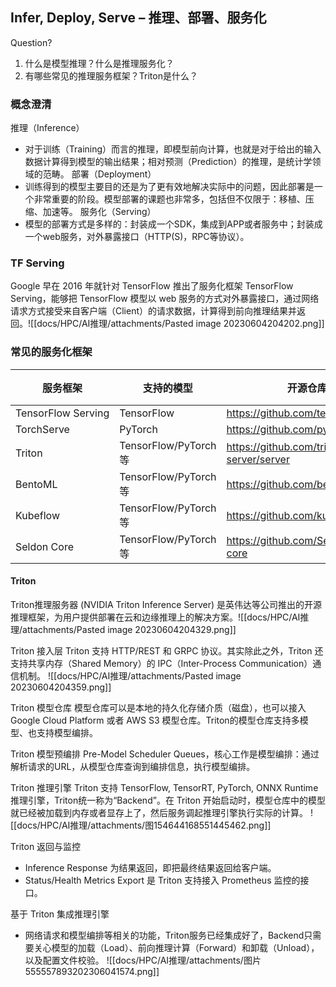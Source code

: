 
## Infer, Deploy, Serve – 推理、部署、服务化
Question?
1. 什么是模型推理？什么是推理服务化？
2. 有哪些常见的推理服务框架？Triton是什么？

### 概念澄清
推理（Inference）
- 对于训练（Training）而言的推理，即模型前向计算，也就是对于给出的输入数据计算得到模型的输出结果；相对预测（Prediction）的推理，是统计学领域的范畴。
部署（Deployment）
- 训练得到的模型主要目的还是为了更有效地解决实际中的问题，因此部署是一个非常重要的阶段。模型部署的课题也非常多，包括但不仅限于：移植、压缩、加速等。
服务化（Serving）
- 模型的部署方式是多样的：封装成一个SDK，集成到APP或者服务中；封装成一个web服务，对外暴露接口（HTTP(S)，RPC等协议）。


### TF Serving
Google 早在 2016 年就针对 TensorFlow 推出了服务化框架 TensorFlow Serving，能够把 TensorFlow 模型以 web 服务的方式对外暴露接口，通过网络请求方式接受来自客户端（Client）的请求数据，计算得到前向推理结果并返回。![[docs/HPC/AI推理/attachments/Pasted image 20230604204202.png]]


### 常见的服务化框架

| 服务框架           | 支持的模型           | 开源仓库地址                                      | 开源时间 |
| ------------------ | -------------------- | ------------------------------------------------- | -------- |
| TensorFlow Serving | TensorFlow           | https://github.com/tensorflow/serving             | 2016     |
| TorchServe         | PyTorch              | https://github.com/pytorch/serve                  | 2020     |
| Triton             | TensorFlow/PyTorch等 | https://github.com/triton-inference-server/server | 2018     |
| BentoML            | TensorFlow/PyTorch等 | https://github.com/bentoml/BentoML                | 2019     |
| Kubeflow           | TensorFlow/PyTorch等 | https://github.com/kubeflow/kfserving             | 2019     |
| Seldon Core        | TensorFlow/PyTorch等 | https://github.com/SeldonIO/seldon-core           | 2018     |

#### Triton
Triton推理服务器 (NVIDIA Triton Inference Server) 是英伟达等公司推出的开源推理框架，为用户提供部署在云和边缘推理上的解决方案。![[docs/HPC/AI推理/attachments/Pasted image 20230604204329.png]]

Triton 接入层
Triton 支持 HTTP/REST 和 GRPC 协议。其实除此之外，Triton 还支持共享内存（Shared Memory）的 IPC（Inter-Process Communication）通信机制。
![[docs/HPC/AI推理/attachments/Pasted image 20230604204359.png]]

Triton 模型仓库
模型仓库可以是本地的持久化存储介质（磁盘），也可以接入 Google Cloud Platform 或者 AWS S3 模型仓库。Triton的模型仓库支持多模型、也支持模型编排。

Triton 模型预编排
Pre-Model Scheduler Queues，核心工作是模型编排：通过解析请求的URL，从模型仓库查询到编排信息，执行模型编排。

Triton 推理引擎
Triton 支持 TensorFlow, TensorRT, PyTorch, ONNX Runtime 推理引擎，Triton统一称为“Backend”。在 Triton 开始启动时，模型仓库中的模型就已经被加载到内存或者显存上了，然后服务调起推理引擎执行实际的计算。
![[docs/HPC/AI推理/attachments/图154644168551445462.png]]

Triton 返回与监控
- Inference Response 为结果返回，即把最终结果返回给客户端。
- Status/Health Metrics Export 是 Triton 支持接入 Prometheus 监控的接口。

基于 Triton 集成推理引擎
- 网络请求和模型编排等相关的功能，Triton服务已经集成好了，Backend只需要关心模型的加载（Load）、前向推理计算（Forward）和卸载（Unload），以及配置文件校验。
![[docs/HPC/AI推理/attachments/图片555557893202306041574.png]]
